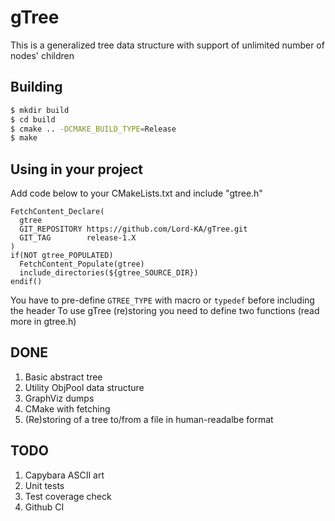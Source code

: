 # gTree
This is a generalized tree data structure with support of unlimited number of nodes' children

## Building
```bash
$ mkdir build
$ cd build
$ cmake .. -DCMAKE_BUILD_TYPE=Release
$ make
```

## Using in your project
Add code below to your CMakeLists.txt and include "gtree.h"
```
FetchContent_Declare(
  gtree
  GIT_REPOSITORY https://github.com/Lord-KA/gTree.git
  GIT_TAG        release-1.X
)
if(NOT gtree_POPULATED)
  FetchContent_Populate(gtree)
  include_directories(${gtree_SOURCE_DIR})
endif()
```
You have to pre-define `GTREE_TYPE` with macro or `typedef` before including the header
To use gTree (re)storing you need to define two functions (read more in gtree.h)

## DONE
1. Basic abstract tree
2. Utility ObjPool data structure
3. GraphViz dumps
4. CMake with fetching
5. (Re)storing of a tree to/from a file in human-readalbe format

## TODO
1. Capybara ASCII art
2. Unit tests
3. Test coverage check
4. Github CI
